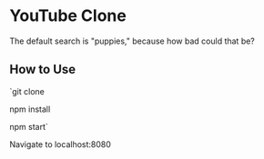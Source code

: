 # YouTube Clone

The default search is "puppies," because how bad could that be?

## How to Use

`git clone

npm install

npm start`

Navigate to localhost:8080
